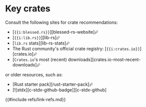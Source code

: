 # Key crates

Consult the following sites for crate recommendations:

- [`{{i:blessed.rs}}`][blessed-rs-website]⮳
- [`{{i:lib.rs}}`][lib-rs]⮳
- [`lib.rs` stats][lib-rs-stats]⮳
- The Rust community's official crate registry: [`{{i:crates.io}}`][crates.io]⮳
- [`Crates.io`'s most (recent) downloads][crates.io-most-recent-downloads]⮳

or older resources, such as:

- [Rust starter pack][rust-starter-pack]⮳
- [![stdx][c-stdx-github-badge]][c-stdx-github]

{{#include refs/link-refs.md}}
